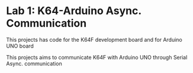 # Lab 1: K64-Arduino Async. Communication

This projects has code for the K64F development board and for Arduino UNO board

This projects aims to communicate K64F with Arduino UNO through Serial Async. communication